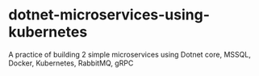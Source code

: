 # dotnet-microservices-using-kubernetes
A practice of building 2 simple microservices using Dotnet core, MSSQL, Docker, Kubernetes, RabbitMQ, gRPC
